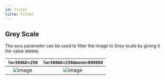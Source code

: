 ```yaml
---
id: filter
title: Filter
---
```



## Grey Scale

The `mono` parameter can be used to filter the image to Grey-scale by giving it the value `000000`.

| `?w=500&h=250` | `?w=500&h=250&mono=000000`|
|:---:|:---:|
| ![image](https://kdarkroom.herokuapp.com/sample-image.jpg?w=500&h=250) | ![image](https://kdarkroom.herokuapp.com/sample-image.jpg?w=500&h=250&mono=000000) |

